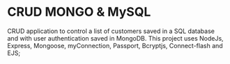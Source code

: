 # CRUD MONGO & MySQL

CRUD application to control a list of customers saved in a SQL database and with user authentication saved in MongoDB.
This project uses NodeJs, Express, Mongoose, myConnection, Passport, Bcryptjs, Connect-flash and EJS;
